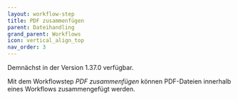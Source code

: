 ```yaml
---
layout: workflow-step
title: PDF zusammenfügen
parent: Dateihandling
grand_parent: Workflows
icon: vertical_align_top
nav_order: 3
---
```


Demnächst in der Version 1.37.0 verfügbar.

Mit dem Workflowstep _PDF zusammenfügen_ können PDF-Dateien innerhalb eines Workflows zusammengefügt werden.
